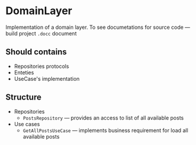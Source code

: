 # DomainLayer

Implementation of a domain layer.
To see documetations for source code — build project `.docc` document

## Should contains
- Repositories protocols
- Enteties
- UseCase's implementation

## Structure
- Repositories
    - `PostsRepository` — provides an access to list of all available posts
- Use cases
    - `GetAllPostsUseCase` — implements business requirement for load all available posts 
    

